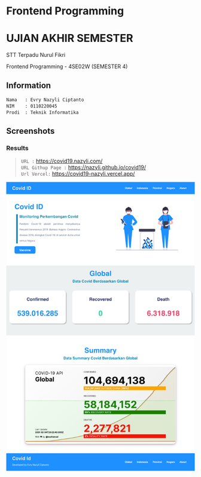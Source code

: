 # Frontend Programming
# UJIAN AKHIR SEMESTER

STT Terpadu Nurul Fikri

Frontend Programming - 4SE02W (SEMESTER 4)

## Information

```bash
Nama   : Evry Nazyli Ciptanto
NIM    : 0110220045
Prodi  : Teknik Informatika
```

## Screenshots

### Results
> `URL :` https://covid19.nazyli.com/   
> `URL Githup Page :` https://nazyli.github.io/covid19/     
> `Url Vercel:` https://covid19-nazyli.vercel.app/  

![picture](results.png)